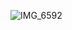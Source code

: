 
![IMG_6592](https://user-images.githubusercontent.com/86985790/144121910-551870f0-1f7c-4d45-91e8-fcd319adf02c.PNG)
